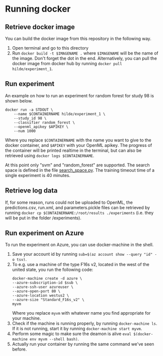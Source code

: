 # Running docker

## Retrieve docker image
You can build the docker image from this repository in the following way.
1. Open terminal and go to this directory
2. Run `docker build -t $IMAGENAME .` where `$IMAGENAME` will be the name of the image. Don't forget the dot in the end.
Alternatively, you can pull the docker image from docker hub by running `docker pull hilde/experiment_1`.

## Run experiment
An example on how to run an experiment for random forest for study 98 is shown below.
```
docker run -a STDOUT \
    --name $CONTAINERNAME hilde/experiment_1 \
    --study_id 98 \
    --classifier random_forest \
    --openml_apikey $APIKEY \
    --num 1000
```
Where you replace `$CONTAINERNAME` with the name you want to give to the docker container, and `$APIKEY` with your OpenML apikey. The progress of the container will be printed realtime in the terminal, but can also be retrieved using `docker logs $CONTAINERNAME`.

At this point only "svm" and "random_forest" are supported. The search space is defined in the file [search_space.py](hyperimp/study/search_space.py). The training timeout time of a single experiment is 40 minutes.

## Retrieve log data
If, for some reason, runs could not be uploaded to OpenML, the predictions.csv, run.xml, and parameters.pickle files can be retrieved by running `docker cp $CONTAINERNAME:/root/results ./experiments` (i.e. they will be put in the folder /experiments).

## Run experiment on Azure
To run the experiment on Azure, you can use docker-machine in the shell.

1. Save your account id by running `sub=$(az account show --query "id" -o tsv)`.
2. To e.g. use a machine of the type F16s v2, located in the west of the united state, you run the following code:
    ```
    docker-machine create -d azure \
    --azure-subscription-id $sub \
    --azure-ssh-user azureuser \
    --azure-open-port 80 \
    --azure-location westus2 \
    --azure-size "Standard_F16s_v2" \
    myvm
    ```
    Where you replace `myvm` with whatever name you find appropriate for your machine.
3. Check if the machine is running properly, by running `docker-machine ls`. If it is not running, start it by running `docker-machine start myvm`.
4. Perform some magic to make sure the deamon is alive `eval $(docker-machine env myvm --shell bash)`.
5. Actually run your container by running the same command we've seen before.

